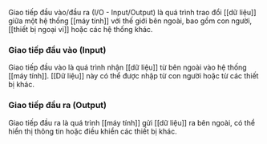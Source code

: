 Giao tiếp đầu vào/đầu ra (I/O - Input/Output) là quá trình trao đổi [[dữ liệu]] giữa một hệ thống [[máy tính]] với thế giới bên ngoài, bao gồm con người, [[thiết bị ngoại vi]] hoặc các hệ thống khác.
### **Giao tiếp đầu vào (Input)**

Giao tiếp đầu vào là quá trình nhận [[dữ liệu]] từ bên ngoài vào hệ thống [[máy tính]]. [[Dữ liệu]] này có thể được nhập từ con người hoặc từ các thiết bị khác.
### **Giao tiếp đầu ra (Output)**

Giao tiếp đầu ra là quá trình [[máy tính]] gửi [[dữ liệu]] ra bên ngoài, có thể hiển thị thông tin hoặc điều khiển các thiết bị khác.
